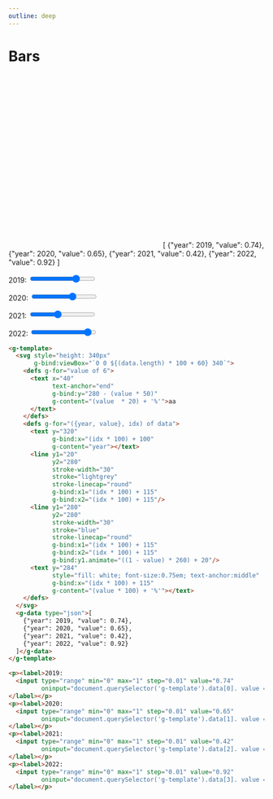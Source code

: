 ```yaml
---
outline: deep
---
```


# Bars

<g-template>
  <svg style="height: 340px"
       g-bind:viewBox="`0 0 ${(data.length) * 100 + 60} 340`">
    <defs g-for="value of 6">
      <text x="40" 
            text-anchor="end"
            g-bind:y="280 - (value * 50)"
            g-content="(0 | value  * 20) + '%'">aa
      </text>
    </defs>
    <defs g-for="({year, value}, idx) of data">
      <text y="320" 
            g-bind:x="(idx * 100) + 100" 
            g-content="year"></text>
      <line y1="20"
            y2="280"
            stroke-width="30"
            stroke="lightgrey"
            stroke-linecap="round"
            g-bind:x1="(idx * 100) + 115"
            g-bind:x2="(idx * 100) + 115"/>
      <line y1="280"
            y2="280"
            stroke-width="30"
            stroke="blue"
            stroke-linecap="round"
            g-bind:x1="(idx * 100) + 115"
            g-bind:x2="(idx * 100) + 115"
            g-bind:y1="$.animate(((1 - value) * 260) + 20)"/>
      <text y="284"
            style="fill: white; font-size:0.75em; text-anchor:middle"
            g-bind:x="(idx * 100) + 115" 
            g-content="(0 | value * 100) + '%'"></text>
    </defs>
  </svg>
  <g-script type="data">[
    {"year": 2019, "value": 0.74},
    {"year": 2020, "value": 0.65},
    {"year": 2021, "value": 0.42},
    {"year": 2022, "value": 0.92}
  ]</g-script>
</g-template>

<p><label>2019:
  <input type="range" min="0" max="1" step="0.01" value="0.74" 
         oninput="document.querySelector('g-template').data[0]. value = this.value">
</label></p>
<p><label>2020:
  <input type="range" min="0" max="1" step="0.01" value="0.65"
         oninput="document.querySelector('g-template').data[1]. value = this.value">
</label></p>
<p><label>2021:
  <input type="range" min="0" max="1" step="0.01" value="0.42"
         oninput="document.querySelector('g-template').data[2]. value = this.value">
</label></p>
<p><label>2022:
  <input type="range" min="0" max="1" step="0.01" value="0.92"
         oninput="document.querySelector('g-template').data[3]. value = this.value">
</label></p>

```html
<g-template>
  <svg style="height: 340px"
       g-bind:viewBox="`0 0 ${(data.length) * 100 + 60} 340`">
    <defs g-for="value of 6">
      <text x="40"
            text-anchor="end"
            g-bind:y="280 - (value * 50)"
            g-content="(value  * 20) + '%'">aa
      </text>
    </defs>
    <defs g-for="({year, value}, idx) of data">
      <text y="320"
            g-bind:x="(idx * 100) + 100"
            g-content="year"></text>
      <line y1="20"
            y2="280"
            stroke-width="30"
            stroke="lightgrey"
            stroke-linecap="round"
            g-bind:x1="(idx * 100) + 115"
            g-bind:x2="(idx * 100) + 115"/>
      <line y1="280"
            y2="280"
            stroke-width="30"
            stroke="blue"
            stroke-linecap="round"
            g-bind:x1="(idx * 100) + 115"
            g-bind:x2="(idx * 100) + 115"
            g-bind:y1.animate="((1 - value) * 260) + 20"/>
      <text y="284"
            style="fill: white; font-size:0.75em; text-anchor:middle"
            g-bind:x="(idx * 100) + 115"
            g-content="(value * 100) + '%'"></text>
    </defs>
  </svg>
  <g-data type="json">[
    {"year": 2019, "value": 0.74},
    {"year": 2020, "value": 0.65},
    {"year": 2021, "value": 0.42},
    {"year": 2022, "value": 0.92}
  ]</g-data>
</g-template>

<p><label>2019:
  <input type="range" min="0" max="1" step="0.01" value="0.74" 
         oninput="document.querySelector('g-template').data[0]. value = this.value">
</label></p>
<p><label>2020:
  <input type="range" min="0" max="1" step="0.01" value="0.65"
         oninput="document.querySelector('g-template').data[1]. value = this.value">
</label></p>
<p><label>2021:
  <input type="range" min="0" max="1" step="0.01" value="0.42"
         oninput="document.querySelector('g-template').data[2]. value = this.value">
</label></p>
<p><label>2022:
  <input type="range" min="0" max="1" step="0.01" value="0.92"
         oninput="document.querySelector('g-template').data[3]. value = this.value">
</label></p>
```